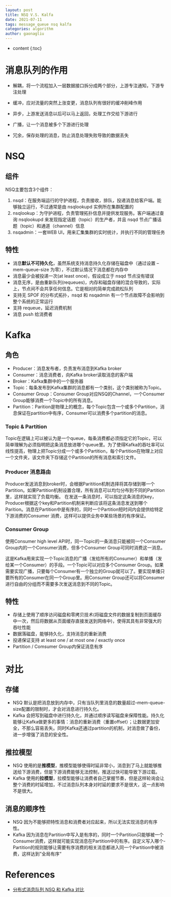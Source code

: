 ```yaml
---
layout: post
title: NSQ V.S. Kalfa
date: 2021-07-11
tags: message_queue nsq kalfa
categories: algorithm
author: gaonagliu
---
```

* content
{:toc}



# 消息队列的作用
- 解耦，将一个流程加入一层数据接口拆分成两个部分，上游专注通知，下游专注处理



- 缓冲，应对流量的突然上涨变更，消息队列有很好的缓冲削峰作用
- 异步，上游发送消息以后可以马上返回，处理工作交给下游进行
- 广播，让一个消息被多个下游进行处理
- 冗余，保存处理的消息，防止消息处理失败导致的数据丢失

# NSQ
## 组件 

NSQ主要包含3个组件：
1. nsqd：在服务端运行的守护进程，负责接收，排队，投递消息给客户端。能够独立运行，不过通常是由 nsqlookupd 实例所在集群配置的
2. nsqlookup：为守护进程，负责管理拓扑信息并提供发现服务。客户端通过查询 nsqlookupd 来发现指定话题（topic）的生产者，并且 nsqd 节点广播话题（topic）和通道（channel）信息
3. nsqadmin：一套WEB UI，用来汇集集群的实时统计，并执行不同的管理任务

## 特性
- 消息**默认不可持久化**，虽然系统支持消息持久化存储在磁盘中（通过设置 –mem-queue-size 为零），不过默认情况下消息都在内存中
- 消息最少会被投递一次(at least once)，假设成立于 nsqd 节点没有错误
- 消息无序，是由重新队列(requeues)，内存和磁盘存储的混合导致的，实际上，节点间不会共享任何信息。它是相对的简单完成疏松队列
- 支持无 SPOF 的分布式拓扑，nsqd 和 nsqadmin 有一个节点故障不会影响到整个系统的正常运行
- 支持 requeue，延迟消费机制
- 消息 push 给消费者

# Kafka
## 角色
- Producer：消息发布者，负责发布消息到Kafka broker
- Consumer：消息消费者，向Kafka broker读取消息的客户端
- Broker：Kafka集群中的一个服务器
- Topic：每条发布到Kafka集群的消息都有一个类别，这个类别被称为Topic。
- Consumer Group：Consumer Group对应NSQ的Channel，一个Consumer Group能够消费一个Topic中的所有消息。
- Partition：Parition是物理上的概念，每个Topic包含一个或多个Partition，消息保证在partition中有序，Consumer可以消费多个partition的消息。

### Topic & Partition
Topic在逻辑上可以被认为是一个queue，每条消费都必须指定它的Topic，可以简单理解为必须指明把这条消息放进哪个queue里。为了使得Kafka的吞吐率可以线性提高，物理上把Topic分成一个或多个Partition，每个Partition在物理上对应一个文件夹，该文件夹下存储这个Partition的所有消息和索引文件。

### Producer 消息路由
Producer发送消息到broker时，会根据Paritition机制选择将其存储到哪一个Partition。如果Partition机制设置合理，所有消息可以均匀分布到不同的Partition里，这样就实现了负载均衡。
在发送一条消息时，可以指定这条消息的key，Producer根据这个key和Partition机制来判断应该将这条消息发送到哪个Parition。消息在Partition中是有序的，同时一个Partition短时间内会提供给特定下游消费的Consumer 消费，这样可以提供业务中某些场景的有序保证。

### Consumer Group
使用Consumer high level API时，同一Topic的一条消息只能被同一个Consumer Group内的一个Consumer消费，但多个Consumer Group可同时消费这一消息。

这是Kafka用来实现一个Topic消息的广播（发给所有的Consumer）和单播（发给某一个Consumer）的手段。一个Topic可以对应多个Consumer Group。如果需要实现广播，只要每个Consumer有一个独立的Group就可以了。要实现单播只要所有的Consumer在同一个Group里。用Consumer Group还可以将Consumer进行自由的分组而不需要多次发送消息到不同的Topic。

## 特性
- 存储上使用了顺序访问磁盘和零拷贝技术(将磁盘文件的数据复制到页面缓存中一次，然后将数据从页面缓存直接发送到网络中)，使得其具有非常强大的吞吐性能
- 数据落磁盘，能够持久化，支持消息的重新消费
- 投递保证支持 at least one / at most one / exactly once
- Partition / Comsumer Group内保证消息有序

# 对比

## 存储
- NSQ 默认是把消息放到内存中，只有当队列里消息的数量超过–mem-queue-size配置的限制时，才会对消息进行持久化。
- Kafka 会把写到磁盘中进行持久化，并通过顺序读写磁盘来保障性能。持久化能够让Kafka做更多的事情：消息的重新消费（重置offset）；让数据更加安全，不那么容易丢失。同时Kafka还通过partition的机制，对消息做了备份，进一步增强了消息的安全性。

## 推拉模型
- NSQ 使用的是**推模型**，推模型能够使得时延非常小，消息到了马上就能够推送给下游消费，但是下游消费能够无法控制，推送过快可能导致下游过载。
- Kafka 使用的**拉模型**，拉模型能够让消费者自己掌握节奏，但是这样轮询会让整个消费的时延增加，不过消息队列本身对时延的要求不是很大，这一点影响不是很大。


## 消息的顺序性
- NSQ 因为不能够把特性消息和消费者对应起来，所以无法实现消息的有序性。
- Kafka 因为消息在Partition中写入是有序的，同时一个Partition只能够被一个Consumer消费，这样就可能实现消息在Partition中的有序。自定义写入哪个- Partition的规则能够让需要有序消费的相关消息都进入同一个Partition中被消费，这样达到”全局有序“


# References 
- [分布式消息队列 NSQ 和 Kafka 对比](https://www.liuin.cn/2018/07/11/%E5%88%86%E5%B8%83%E5%BC%8F%E6%B6%88%E6%81%AF%E9%98%9F%E5%88%97-NSQ-%E5%92%8C-Kafka-%E5%AF%B9%E6%AF%94/)
